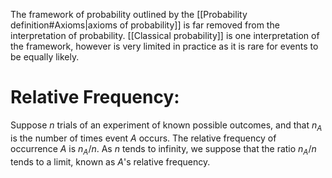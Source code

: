
The framework of probability outlined by the [[Probability definition#Axioms|axioms of probability]] is far removed from the interpretation of probability. [[Classical probability]] is one interpretation of the framework, however is very limited in practice as it is rare for events to be equally likely.

# Relative Frequency:

Suppose $n$ trials of an experiment of known possible outcomes, and that $n_A$ is the number of times event $A$ occurs. The relative frequency of occurrence $A$ is $n_A/n$. As $n$ tends to infinity, we suppose that the ratio $n_A/n$ tends to a limit, known as $A$'s relative frequency.



